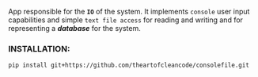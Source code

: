 App responsible for the **`IO`** of the system. It implements `console` user input capabilities and simple `text file access` for reading and writing and for representing a ***database*** for the system.

### **INSTALLATION:**

```
pip install git+https://github.com/theartofcleancode/consolefile.git
```
